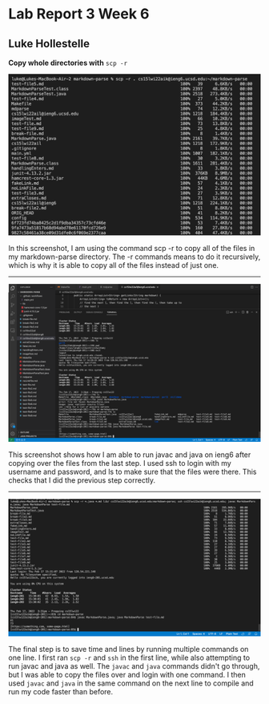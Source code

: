 # Lab Report 3 Week 6
## Luke Hollestelle 

**Copy whole directories with** `scp -r`

![image](copying.png)

In this screenshot, I am using the command scp -r to copy all of the files in my markdown-parse directory.  The -r commands means to do it recursively, which is why it is able to copy all of the files instead of just one.

---

![image](running.png)

This screenshot shows how I am able to run javac and java on ieng6 after copying over the files from the last step.  I used ssh to login with my username and password, and ls to make sure that the files were there.  This checks that I did the previous step correctly.

---

![image](runningtwice.png)

The final step is to save time and lines by running multiple commands on one line.  I first ran `scp -r` and `ssh` in the first line, while also attempting to run javac and java as well.  The `javac` and `java` commands didn't go through, but I was able to copy the files over and login with one command.  I then used `javac` and `java` in the same command on the next line to compile and run my code faster than before.  